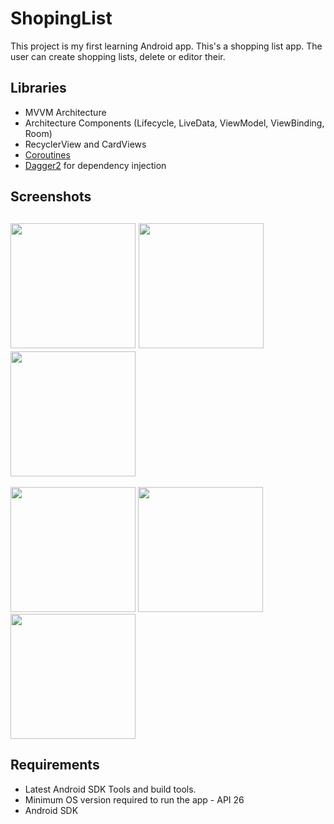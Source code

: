 # ShopingList
This project is my first learning Android app. This's a shopping list app. The user can create shopping lists, delete or editor their.
## Libraries
+ MVVM Architecture
+ Architecture Components (Lifecycle, LiveData, ViewModel, ViewBinding, Room)
+ RecyclerView and CardViews
+ [Coroutines](https://kotlinlang.org/docs/coroutines-overview.html)
+ [Dagger2](https://github.com/google/dagger) for dependency injection

## Screenshots
<img src="https://user-images.githubusercontent.com/99405613/180814494-838df85b-a377-4452-a43f-c70b62596215.jpg" width="200"> <img src="https://user-images.githubusercontent.com/99405613/180814487-b0430303-1e36-4e31-935b-203fd179d52b.jpg" width="200">
<img src="https://user-images.githubusercontent.com/99405613/180814490-df234856-7db7-4156-97c3-7630885606aa.jpg" width="200">
---
<img src="https://user-images.githubusercontent.com/99405613/180814495-d1f4604f-05e9-4b0f-bafc-75f41a318bcc.jpg" width="200"> <img src="https://user-images.githubusercontent.com/99405613/180814497-c4cdfa1b-f704-488c-9436-b9b56bfae7f3.jpg" width="200"> <img src="https://user-images.githubusercontent.com/99405613/180814466-50402832-0a34-4d05-9d84-1e7b274c6865.gif" width="200">

## Requirements
+ Latest Android SDK Tools and build tools.
+ Minimum OS version required to run the app - API 26
+ Android SDK


